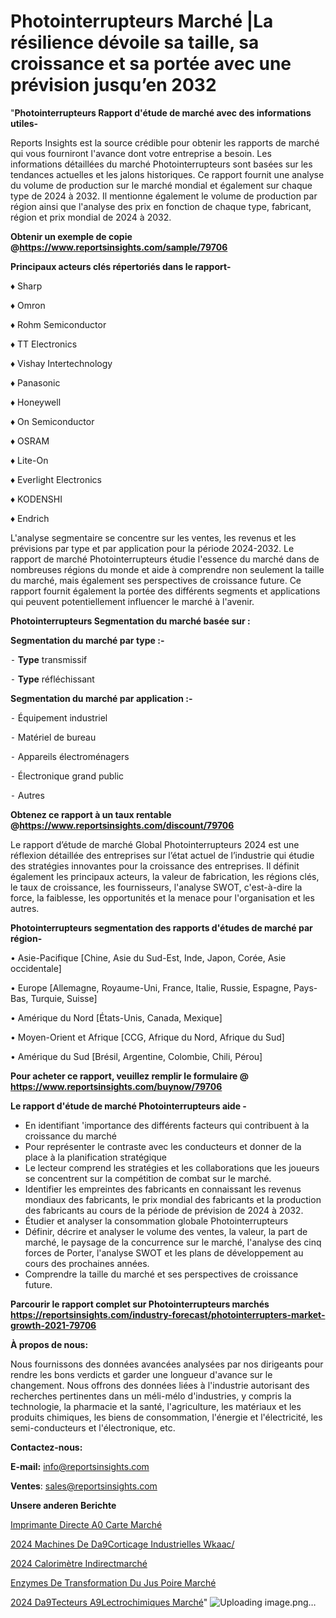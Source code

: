 # Photointerrupteurs Marché |La résilience dévoile sa taille, sa croissance et sa portée avec une prévision jusqu’en 2032

"<strong>Photointerrupteurs Rapport d'étude de marché avec des informations utiles-</strong>

Reports Insights est la source crédible pour obtenir les rapports de marché qui vous fourniront l'avance dont votre entreprise a besoin. Les informations détaillées du marché Photointerrupteurs sont basées sur les tendances actuelles et les jalons historiques. Ce rapport fournit une analyse du volume de production sur le marché mondial et également sur chaque type de 2024 à 2032. Il mentionne également le volume de production par région ainsi que l'analyse des prix en fonction de chaque type, fabricant, région et prix mondial de 2024 à 2032.

<strong><b>Obtenir un exemple de copie @</b></strong><a href=https://www.reportsinsights.com/sample/79706><strong><b>https://www.reportsinsights.com/sample/79706</b></strong></a>

<b>Principaux acteurs clés répertoriés dans le rapport-</b>

<b> </b>♦ Sharp

♦ Omron

♦ Rohm Semiconductor

♦ TT Electronics

♦ Vishay Intertechnology

♦ Panasonic

♦ Honeywell

♦ On Semiconductor

♦ OSRAM

♦ Lite-On

♦ Everlight Electronics

♦ KODENSHI

♦ Endrich

L'analyse segmentaire se concentre sur les ventes, les revenus et les prévisions par type et par application pour la période 2024-2032. Le rapport de marché Photointerrupteurs étudie l'essence du marché dans de nombreuses régions du monde et aide à comprendre non seulement la taille du marché, mais également ses perspectives de croissance future. Ce rapport fournit également la portée des différents segments et applications qui peuvent potentiellement influencer le marché à l'avenir.

<strong>Photointerrupteurs Segmentation du marché basée sur :</strong>

<strong>Segmentation du marché par type :-</strong>

⁃ <strong>Type</strong> transmissif

⁃ <strong>Type</strong> réfléchissant

<strong>Segmentation du marché par application :-</strong>

⁃ Équipement industriel

⁃ Matériel de bureau

⁃ Appareils électroménagers

⁃ Électronique grand public

⁃ Autres

<strong><b>Obtenez ce rapport à un taux rentable @</b></strong><a href=https://www.reportsinsights.com/discount/79706><strong><b>https://www.reportsinsights.com/discount/79706</b></strong></a>

Le rapport d’étude de marché Global Photointerrupteurs 2024 est une réflexion détaillée des entreprises sur l’état actuel de l’industrie qui étudie des stratégies innovantes pour la croissance des entreprises. Il définit également les principaux acteurs, la valeur de fabrication, les régions clés, le taux de croissance, les fournisseurs, l'analyse SWOT, c'est-à-dire la force, la faiblesse, les opportunités et la menace pour l'organisation et les autres.

<strong>Photointerrupteurs segmentation des rapports d'études de marché par région-</strong>

• Asie-Pacifique [Chine, Asie du Sud-Est, Inde, Japon, Corée, Asie occidentale]

• Europe [Allemagne, Royaume-Uni, France, Italie, Russie, Espagne, Pays-Bas, Turquie, Suisse]

• Amérique du Nord [États-Unis, Canada, Mexique]

• Moyen-Orient et Afrique [CCG, Afrique du Nord, Afrique du Sud]

• Amérique du Sud [Brésil, Argentine, Colombie, Chili, Pérou]

<strong>Pour acheter ce rapport, veuillez remplir le formulaire @   <a href=https://www.reportsinsights.com/buynow/79706>https://www.reportsinsights.com/buynow/79706</a></strong>

<strong>Le rapport d'étude de marché Photointerrupteurs aide -</strong>
<ul>
  <li>En identifiant 'importance des différents facteurs qui contribuent à la croissance du marché</li>
  <li>Pour représenter le contraste avec les conducteurs et donner de la place à la planification stratégique</li>
  <li>Le lecteur comprend les stratégies et les collaborations que les joueurs se concentrent sur la compétition de combat sur le marché.</li>
  <li>Identifier les empreintes des fabricants en connaissant les revenus mondiaux des fabricants, le prix mondial des fabricants et la production des fabricants au cours de la période de prévision de 2024 à 2032.</li>
  <li>Étudier et analyser la consommation globale Photointerrupteurs</li>
  <li>Définir, décrire et analyser le volume des ventes, la valeur, la part de marché, le paysage de la concurrence sur le marché, l'analyse des cinq forces de Porter, l'analyse SWOT et les plans de développement au cours des prochaines années.</li>
  <li>Comprendre la taille du marché et ses perspectives de croissance future.</li>
</ul>

<strong>Parcourir le rapport complet sur Photointerrupteurs marchés <a href=https://reportsinsights.com/industry-forecast/photointerrupters-market-growth-2021-79706>https://reportsinsights.com/industry-forecast/photointerrupters-market-growth-2021-79706</a></strong>

<strong>À propos de nous:</strong>

Nous fournissons des données avancées analysées par nos dirigeants pour rendre les bons verdicts et garder une longueur d'avance sur le changement. Nous offrons des données liées à l'industrie autorisant des recherches pertinentes dans un méli-mélo d'industries, y compris la technologie, la pharmacie et la santé, l'agriculture, les matériaux et les produits chimiques, les biens de consommation, l'énergie et l'électricité, les semi-conducteurs et l'électronique, etc.

<strong>Contactez-nous:</strong>

<strong>E-mail:</strong> <a href=mailto:info@reportsinsights.com>info@reportsinsights.com</a>

<strong>Ventes</strong>: <a href=mailto:sales@reportsinsights.com>sales@reportsinsights.com</a>

<strong>Unsere anderen Berichte</strong>

<a href=https://www.linkedin.com/pulse/imprimante-directe-%C3%A0-carte-march%C3%A9-2024-ftoec/>Imprimante Directe A0 Carte Marché</a>

<a href=https://www.linkedin.com/pulse/2024-machines-de-d%C3%A9corticage-industrielles-wkaac/>2024 Machines De Da9Corticage Industrielles Wkaac/</a>

<a href=https://www.linkedin.com/pulse/2024-calorimètre-indirectmarché-analyse-approfondie-30tzc/>2024 Calorimètre Indirectmarché</a>

<a href=https://www.linkedin.com/pulse/enzymes-de-transformation-du-jus-poire-march%C3%A9informations-globc/>Enzymes De Transformation Du Jus Poire Marché</a>

<a href=https://www.linkedin.com/pulse/2024-d%C3%A9tecteurs-%C3%A9lectrochimiques-march%C3%A9-analyse-eqrdc/>2024 Da9Tecteurs A9Lectrochimiques Marché</a>"
![Uploading image.png…]()

